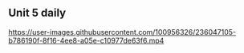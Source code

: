 ## Unit 5 daily


https://user-images.githubusercontent.com/100956326/236047105-b786190f-8f16-4ee8-a05e-c10977de63f6.mp4

